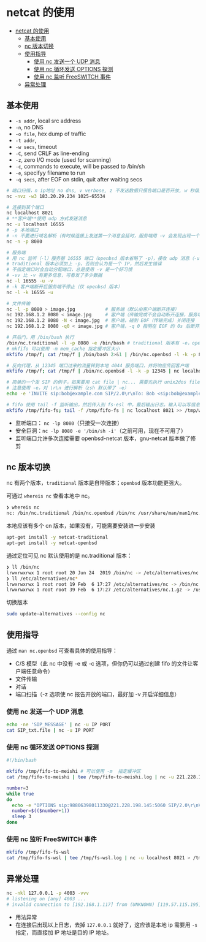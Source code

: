 # netcat 的使用

- [netcat 的使用](#netcat-的使用)
  - [基本使用](#基本使用)
  - [nc 版本切换](#nc-版本切换)
  - [使用指导](#使用指导)
    - [使用 nc 发送一个 UDP 消息](#使用-nc-发送一个-udp-消息)
    - [使用 nc 循环发送 OPTIONS 探测](#使用-nc-循环发送-options-探测)
    - [使用 nc 监听 FreeSWITCH 事件](#使用-nc-监听-freeswitch-事件)
  - [异常处理](#异常处理)


## 基本使用

- `-s addr`, local src address
- `-n`, no DNS
- `-o file`, hex dump of traffic
- `-t addr`,
- `-w secs`, timeout
- `-C`, send CRLF as line-ending
- `-z`, zero I/O mode (used for scanning)
- `-c`, commands to execute, will be passed to /bin/sh
- `-e`, specifyy filename to run
- `-q secs`, after EOF on stdin, quit after waiting secs

```sh
# 端口扫描，n ip地址 no dns, v verbose, z 不发送数据只报告端口是否开放, w 秒级连接超时
nc -nvz -w3 183.20.29.234 1025-65534

# 连接到某个端口
nc localhost 8021
# **客户端**使用 udp 方式发送消息
nc -u localhost 16555
# -p 本地端口
# -n 不要进行域名解析（有时候连接上发送第一个消息会延时，服务端用 -v 会发现出现一个域名解析的错误，域名解析会有一部分时间消耗）
nc -n -p 8080

# 服务端
# 用 nc 监听（-l）服务器 16555 端口（openbsd 版本省略了 -p），接收 udp 消息（-u）
# traditional 版本必须加上 -p，否则会认为是一个 IP，然后发生错误
# 不指定端口时会自动分配端口，总是使用 -v 是一个好习惯
# -vv 比 -v 有更多信息，可看发了多少数据
nc -l 16555 -u -v
# -k 客户端断开后服务端不停止（仅 openbsd 版本）
nc -l -k 16555 -u

# 文件传输
nc -l -p 8080 > image.jpg           # 服务端（默认由客户端断开连接）
nc 192.168.1.2 8080 < image.jpg     # 客户端（传输完成不会自动断开连接，服务端也就不会断开连接）
nc 192.168.1.2 8080 -N < image.jpg  # 客户端，碰到 EOF（传输完成）关闭连接
nc 192.168.1.2 8080 -q0 < image.jpg # 客户端，-q 0 指明在 EOF 的 0s 后断开连接

# 开后门，用 /bin/bash 执行
/bin/nc.traditional -l -p 8080 -e /bin/bash # traditional 版本有 -e，openbsd 中删除了
# mkfifo 可以使用 -m mem_cache 指定缓冲区大小
mkfifo /tmp/f; cat /tmp/f | /bin/bash 2>&1 | /bin/nc.openbsd -l -k -p 8080 > /tmp/f # openbsd 版本中用管道实现后门

# 反向代理，从 12345 端口过来的流量转到本地 4044 服务端口，并将响应传回客户端
mkfifo /tmp/f; cat /tmp/f | /bin/nc.openbsd -l -k -p 12345 | nc localhost 4044 > /tmp/f    # 妙，消息流转图见 007.netcat.drawio

# 简单的一个发 SIP 的例子，如果要用 cat file | nc... 需要先执行 unix2dos file 一下将换行字符改一下（不改能被 Wireshark 解析）
# 注意使用 -e，对 \r\n 进行解析（zsh 默认带了 -e）
echo -e 'INVITE sip:bob@example.com SIP/2.0\r\nTo: Bob <sip:bob@example.com>\r\nFrom: Alice <sip:alice@example.com>\r\nCSeq: 1 INVITE\r\nCall-ID: 1234567890\r\nMax-Forwards: 70\r\nContent-Length: 0\r\n\r\n' | nc -u 39.x.x.165 5474

# fifo 使用 tail -f 监听输出，然后传入到 fs-esl 中，最后输出日志。输入可以写信息到 /tmp/fifo-fs。之前用的 cat 实际读完之后就会退出
mkfifo /tmp/fifo-fs; tail -f /tmp/fifo-fs | nc localhost 8021 >> /tmp/webuser/robincai_tmp/fs-esl-evts.log
```

- 监听端口： `nc -lp 8080`（只接受一次连接）
- 安全巨洞：`nc -lp 8080 -e '/bin/sh -i'`（之前可用，现在不可用了）
- 监听端口允许多次连接需要 openbsd-netcat 版本，gnu-netcat 版本做了修剪

## nc 版本切换

nc 有两个版本，`traditional` 版本是自带版本；`openbsd` 版本功能更强大。

可通过 `whereis nc` 查看本地中 nc。

```sh
❯ whereis nc
nc: /bin/nc.traditional /bin/nc.openbsd /bin/nc /usr/share/man/man1/nc.1.gz # 本地存在多个版本
```

本地应该有多个 cn 版本，如果没有，可能需要安装进一步安装

```sh
apt-get install -y netcat-traditional
apt-get install -y netcat-openbsd
```

通过定位可见 nc 默认使用的是 nc.traditional 版本：

```sh
❯ ll /bin/nc
lrwxrwxrwx 1 root root 20 Jun 24  2019 /bin/nc -> /etc/alternatives/nc
❯ ll /etc/alternatives/nc*
lrwxrwxrwx 1 root root 19 Feb  6 17:27 /etc/alternatives/nc -> /bin/nc.traditional # nc 默认使用次版本
lrwxrwxrwx 1 root root 39 Feb  6 17:27 /etc/alternatives/nc.1.gz -> /usr/share/man/man1/nc.traditional.1.gz
```

切换版本

```sh
sudo update-alternatives --config nc
```

## 使用指导

通过 `man nc.openbsd` 可查看具体的使用指导：

- C/S 模型（此 nc 中没有 -e 或 -c 选项，但你仍可以通过创建 fifo 的文件让客户端任意命令）
- 文件传输
- 对话
- 端口扫描（-z 选项使 nc 报告开放的端口，最好加 -v 开启详细信息）

### 使用 nc 发送一个 UDP 消息

```sh
echo -ne 'SIP_MESSAGE' | nc -u IP PORT
cat SIP_txt.file | nc -u IP PORT
```

### 使用 nc 循环发送 OPTIONS 探测

```sh
#!/bin/bash

mkfifo /tmp/fifo-to-meishi # 可以使用 -m  指定缓冲区
cat /tmp/fifo-to-meishi | tee /tmp/fifo-to-meishi.log | nc -u 221.228.198.145 5060 > /tmp/fifo-to-meishi &

number=3
while true
do
  echo -e "OPTIONS sip:98806398011330@221.228.198.145:5060 SIP/2.0\r\nVia: SIP/2.0/UDP 139.224.80.27:38888;branch=z9hG4bKabe9.8cbd6108f33f6491ce49d3e73eb38a68.0;i=478a32\r\nFrom: "98806398011330" <sip:98806398011330@139.224.80.27:38888>;tag=$number\r\nTo: <sip:98806398011330@139.224.80.27:38888>\r\nCall-ID: $number@192.168.9.86\r\nDate: $(date '+%Y-%m-%dT%H:%M:%S')\r\nCSeq: 1 OPTIONS\r\nAllow: INVITE, INFO, PRACK, ACK, BYE, CANCEL, OPTIONS, NOTIFY, REGISTER, SUBSCRIBE, REFER, PUBLISH, UPDATE, MESSAGE\r\nAccept: application/sdp\r\nMax-Forwards: 69\r\nUser-Agent: test_from_kaml02\r\nEvent: keep-alive\r\nContent-Length: 0\r\n\r\n" > /tmp/fifo-to-meishi
  number=$(($number+1))
  sleep 3
done
```

### 使用 nc 监听 FreeSWITCH 事件

```sh
mkfifo /tmp/fifo-fs-wsl
cat /tmp/fifo-fs-wsl | tee /tmp/fs-wsl.log | nc -u localhost 8021 > /tmp/fifo-fs-wsl &
```

## 异常处理

```sh
nc -nkl 127.0.0.1 -p 4003 -vvv
# listening on [any] 4003 ...
# invalid connection to [192.168.1.117] from (UNKNOWN) [119.57.115.195] 14961
```

- 用法异常
- 在连接后出现以上日志，去掉 `127.0.0.1` 就好了，这应该是本地 ip 需要用 `-s` 指定，而直接加 IP 地址是目的 IP 地址。
